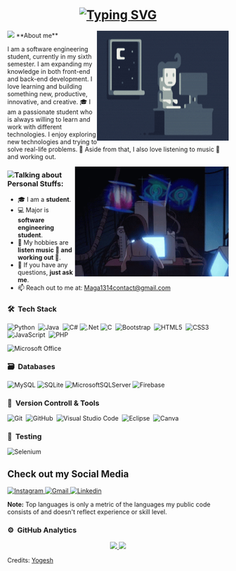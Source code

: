 <h1 align = "center">
<a href="https://git.io/typing-svg"><img src="https://readme-typing-svg.demolab.com?font=Fira+Code&size=75&duration=1400&pause=500&color=FF72FF&background=000000EE&center=true&multiline=true&width=1920&height=384&lines=¡+Hello+!;+I'm+Miguel+;Welcome+to+my+GitHub+profile" alt="Typing SVG" /></a>
</h1>


<img align="right" width=300px height=250px alt="Night Coding" src="https://raw.githubusercontent.com/AVS1508/AVS1508/master/assets/Night-Coding.gif" align="right"/> 
<img src="https://media.giphy.com/media/ObNTw8Uzwy6KQ/giphy.gif" width="30px">&nbsp;**About me**

I am a software engineering student, currently in my sixth semester. I am expanding my knowledge in both front-end and back-end development. I love learning and building something new, productive, innovative, and creative. 🎓 I am a passionate student who is always willing to learn and work with different technologies. I enjoy exploring new technologies and trying to solve real-life problems. 🚀 Aside from that, I also love listening to music 🎵 and working out.

<img align="right" alt="GIF" src="https://raw.githubusercontent.com/vibrantfix/vibrantfix/main/assets/gif/lain.gif" width="350px" height="250px" />

### <img src="https://media.giphy.com/media/VgCDAzcKvsR6OM0uWg/giphy.gif" width="40">Talking about Personal Stuffs:

- 🎓 I am a **student**.
- 💻 Major is **software engineering student**.
- 🤔 My hobbies are **listen music 🎵 and working out 💪**.
- 💬 If you have any questions, **just ask me**.
- 📫 Reach out to me at: <a href="garciaagudelomiguelangel@gmail.com"> Maga1314contact@gmail.com </a>



### 🛠 &nbsp;Tech Stack

![Python](https://img.shields.io/badge/python-3670A0?style=for-the-badge&logo=python&logoColor=ffdd54)&nbsp;
![Java](https://img.shields.io/badge/java-%23ED8B00.svg?style=for-the-badge&logo=java&logoColor=white)&nbsp;
![C#](https://img.shields.io/badge/c%23-%23239120.svg?style=for-the-badge&logo=csharp&logoColor=white)
![.Net](https://img.shields.io/badge/.NET-5C2D91?style=for-the-badge&logo=.net&logoColor=white)
![C](https://img.shields.io/badge/c-%2300599C.svg?style=for-the-badge&logo=c&logoColor=white)&nbsp;
![Bootstrap](https://img.shields.io/badge/bootstrap-%23563D7C.svg?style=for-the-badge&logo=bootstrap&logoColor=white)&nbsp;
![HTML5](https://img.shields.io/badge/html5-%23E34F26.svg?style=for-the-badge&logo=html5&logoColor=white)&nbsp;
![CSS3](https://img.shields.io/badge/css3-%231572B6.svg?style=for-the-badge&logo=css3&logoColor=white)&nbsp;
![JavaScript](https://img.shields.io/badge/javascript-%23323330.svg?style=for-the-badge&logo=javascript&logoColor=%23F7DF1E)&nbsp;
![PHP](https://img.shields.io/badge/php-%23777BB4.svg?style=for-the-badge&logo=php&logoColor=white)


![Microsoft Office](https://img.shields.io/badge/Microsoft_Office-D83B01?style=for-the-badge&logo=microsoft-office&logoColor=white)

### 🗃 &nbsp;Databases

![MySQL](https://img.shields.io/badge/mysql-4479A1.svg?style=for-the-badge&logo=mysql&logoColor=white)
![SQLite](https://img.shields.io/badge/sqlite-%2307405e.svg?style=for-the-badge&logo=sqlite&logoColor=white)
![MicrosoftSQLServer](https://img.shields.io/badge/Microsoft%20SQL%20Server-CC2927?style=for-the-badge&logo=microsoft%20sql%20server&logoColor=white)
![Firebase](https://img.shields.io/badge/firebase-a08021?style=for-the-badge&logo=firebase&logoColor=ffcd34)

### 🧰 &nbsp;Version Controll & Tools 

![Git](https://img.shields.io/badge/git-%23F05033.svg?style=for-the-badge&logo=git&logoColor=white)&nbsp;
![GitHub](https://img.shields.io/badge/github-%23121011.svg?style=for-the-badge&logo=github&logoColor=white)&nbsp;
![Visual Studio Code](https://img.shields.io/badge/Visual%20Studio%20Code-0078d7.svg?style=for-the-badge&logo=visual-studio-code&logoColor=white)&nbsp;
![Eclipse](https://img.shields.io/badge/Eclipse-FE7A16.svg?style=for-the-badge&logo=Eclipse&logoColor=white)&nbsp;
![Canva](https://img.shields.io/badge/Canva-%2300C4CC.svg?style=for-the-badge&logo=Canva&logoColor=white)&nbsp;

### 🧪 &nbsp;Testing
![Selenium](https://img.shields.io/badge/-selenium-%43B02A?style=for-the-badge&logo=selenium&logoColor=white)

## Check out my Social Media

<a href= "https://www.instagram.com/miguel._.1314?igsh=YTVjamZwYXBhcmZt">
    <img src="https://img.shields.io/badge/Instagram-%23E4405F.svg?style=for-the-badge&logo=Instagram&logoColor=white" alt="Instagram">
</a>
<a href="garciaagudelomiguelangel@gmail.com" >
  <img src="https://img.shields.io/badge/Gmail-D14836?style=for-the-badge&logo=gmail&logoColor=white" alt="Gmail">
</a>
<a href="https://www.linkedin.com/in/miguel-angel-garcia-agudelo/" >
  <img src="https://img.shields.io/badge/linkedin-%230077B5.svg?style=for-the-badge&logo=linkedin&logoColor=white" alt="Linkedin">
</a>


<b>Note:</b> Top languages is only a metric of the languages my public code consists of and doesn't reflect experience or skill level.
</p>

### ⚙️ &nbsp;GitHub Analytics

<p align="center">
  <a href="https://github.com/MAGA1314">
    <img height="180em" src="https://github-readme-stats-eight-theta.vercel.app/api?username=MAGA1314&show_icons=true&theme=algolia&include_all_commits=true&count_private=true"/>
  </a>
  <a href="https://github.com/MAGA1314">
    <img height="180em" src="https://github-readme-stats-eight-theta.vercel.app/api/top-langs/?username=MAGA1314&layout=compact&langs_count=8&theme=algolia"/>
  </a>
</p>

Credits: [Yogesh](https://github.com/MAGA1314)
